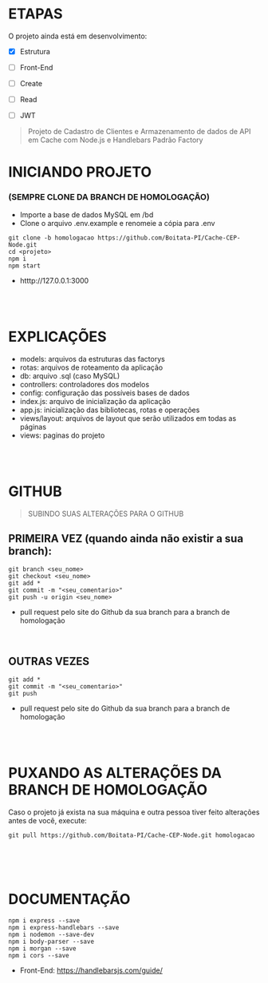# ETAPAS
O projeto ainda está em desenvolvimento:

- [x] Estrutura
- [ ] Front-End
- [ ] Create
- [ ] Read
- [ ] JWT


> Projeto de Cadastro de Clientes e Armazenamento de dados de API em Cache com Node.js e Handlebars
> Padrão Factory

# INICIANDO PROJETO</h1>
### (SEMPRE CLONE DA BRANCH DE HOMOLOGAÇÃO)
- Importe a base de dados MySQL em /bd
- Clone o arquivo .env.example e renomeie a cópia para .env

```
git clone -b homologacao https://github.com/Boitata-PI/Cache-CEP-Node.git
cd <projeto>
npm i
npm start
```
- htttp://127.0.0.1:3000

<br><br>

# EXPLICAÇÕES
- models: arquivos da estruturas das factorys
- rotas: arquivos de roteamento da aplicação
- db: arquivo .sql (caso MySQL)
- controllers: controladores dos modelos
- config: configuração das possíveis bases de dados
- index.js: arquivo de inicialização da aplicação
- app.js: inicialização das bibliotecas, rotas e operações
- views/layout: arquivos de layout que serão utilizados em todas as páginas
- views: paginas do projeto 

<br><br>

# GITHUB
> SUBINDO SUAS ALTERAÇÕES PARA O GITHUB
## PRIMEIRA VEZ (quando ainda não existir a sua branch):
```
git branch <seu_nome>
git checkout <seu_nome>
git add *
git commit -m "<seu_comentario>"
git push -u origin <seu_nome>
```
- pull request pelo site do Github da sua branch para a branch de homologação

<br>

## OUTRAS VEZES
```
git add *
git commit -m "<seu_comentario>"
git push
```
- pull request pelo site do Github da sua branch para a branch de homologação

<br><br>

# PUXANDO AS ALTERAÇÕES DA BRANCH DE HOMOLOGAÇÃO
Caso o projeto já exista na sua máquina e outra pessoa tiver feito alterações antes de você, execute:
```
git pull https://github.com/Boitata-PI/Cache-CEP-Node.git homologacao
```

<br><br><br>

# DOCUMENTAÇÃO
```
npm i express --save
npm i express-handlebars --save
npm i nodemon --save-dev
npm i body-parser --save
npm i morgan --save
npm i cors --save
```

- Front-End: https://handlebarsjs.com/guide/
